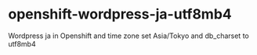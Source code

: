 openshift-wordpress-ja-utf8mb4
======================

Wordpress ja in Openshift
and time zone set Asia/Tokyo
and db_charset to utf8mb4
